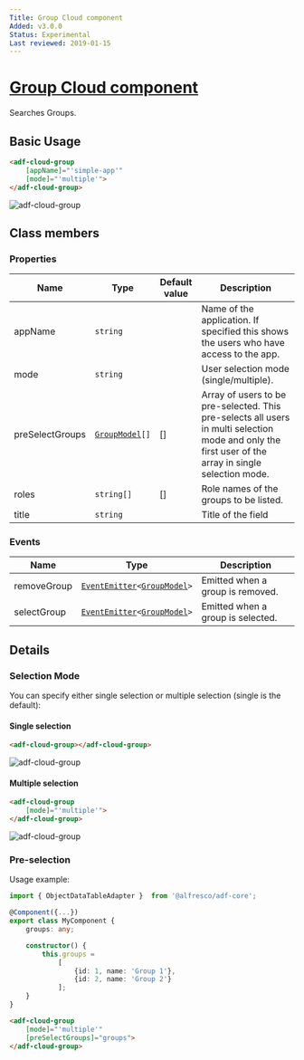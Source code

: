 ```yaml
---
Title: Group Cloud component
Added: v3.0.0
Status: Experimental
Last reviewed: 2019-01-15
---
```


# [Group Cloud component](../../lib/lib/process-services-cloud/src/lib/group/components/group-cloud.component.ts "Defined in group-cloud.component.ts")

Searches Groups.

## Basic Usage

```html
<adf-cloud-group
    [appName]="'simple-app'"
    [mode]="'multiple'">
</adf-cloud-group>
```

![adf-cloud-group](../docassets/images/group-cloud.component.png)

## Class members

### Properties

| Name | Type | Default value | Description |
| ---- | ---- | ------------- | ----------- |
| appName | `string` |  | Name of the application. If specified this shows the users who have access to the app. |
| mode | `string` |  | User selection mode (single/multiple). |
| preSelectGroups | [`GroupModel`](../../lib/lib/process-services-cloud/src/lib/group/models/group.model.ts)`[]` | \[] | Array of users to be pre-selected. This pre-selects all users in multi selection mode and only the first user of the array in single selection mode. |
| roles | `string[]` | \[] | Role names of the groups to be listed. |
| title | `string` |  | Title of the field |

### Events

| Name | Type | Description |
| ---- | ---- | ----------- |
| removeGroup | [`EventEmitter`](https://angular.io/api/core/EventEmitter)`<`[`GroupModel`](../../lib/process-services-cloud/src/lib/group/models/group.model.ts)`>` | Emitted when a group is removed. |
| selectGroup | [`EventEmitter`](https://angular.io/api/core/EventEmitter)`<`[`GroupModel`](../../lib/process-services-cloud/src/lib/group/models/group.model.ts)`>` | Emitted when a group is selected. |

## Details

### Selection Mode

You can specify either single selection or multiple selection (single
is the default):

#### Single selection

```html
<adf-cloud-group></adf-cloud-group>
```

![adf-cloud-group](../docassets/images/group-cloud.component-single.png)

#### Multiple selection

```html
<adf-cloud-group
    [mode]="'multiple'">
</adf-cloud-group>
```

![adf-cloud-group](../docassets/images/group-cloud.component-multiple-mode.png)

### Pre-selection

Usage example:

```ts
import { ObjectDataTableAdapter }  from '@alfresco/adf-core';

@Component({...})
export class MyComponent {
    groups: any;

    constructor() {
        this.groups =
            [
                {id: 1, name: 'Group 1'},
                {id: 2, name: 'Group 2'}
            ];
    }
}
```

```html
<adf-cloud-group
    [mode]="'multiple'"
    [preSelectGroups]="groups">
</adf-cloud-group>
```
